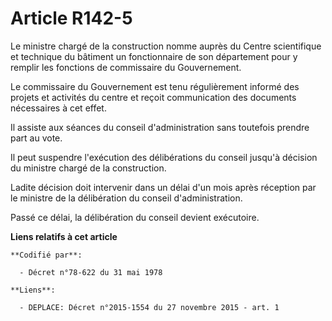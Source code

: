 # Article R142-5

Le ministre chargé de la construction nomme auprès du Centre scientifique et technique du bâtiment un fonctionnaire de son
département pour y remplir les fonctions de commissaire du Gouvernement. 

Le commissaire du Gouvernement est tenu régulièrement informé des projets et activités du centre et reçoit communication des
documents nécessaires à cet effet. 

Il assiste aux séances du conseil d'administration sans toutefois prendre part au vote. 

Il peut suspendre l'exécution des délibérations du conseil jusqu'à décision du ministre chargé de la construction. 

Ladite décision doit intervenir dans un délai d'un mois après réception par le ministre de la délibération du conseil
d'administration. 

Passé ce délai, la délibération du conseil devient exécutoire.

**Liens relatifs à cet article**

	**Codifié par**:

	  - Décret n°78-622 du 31 mai 1978

	**Liens**:

	  - DEPLACE: Décret n°2015-1554 du 27 novembre 2015 - art. 1
